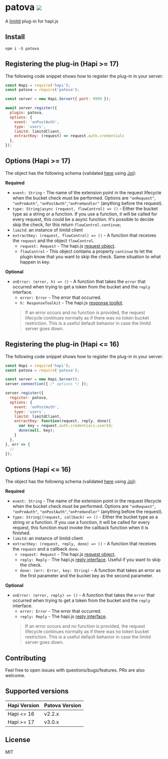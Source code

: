 # patova ![](https://travis-ci.org/dschenkelman/patova.svg?branch=master)
A [limitd](https://github.com/auth0/limitd) plug-in for hapi.js

## Install
```
npm i -S patova
```

## Registering the plug-in (Hapi >= 17)
The following code snippet shows how to register the plug-in in your server:
```javascript
const Hapi = require('hapi');
const patova = require('patova');

const server = new Hapi.Server({ port: 9999 });

await server.register({
  plugin: patova,
  options: {
    event: 'onPostAuth',
    type: 'users',
    limitd: limitdClient,
    extractKey: (request) => request.auth.credentials
  },
});
```

## Options (Hapi >= 17)
The object has the following schema (validated [here](./lib/index.js) using [Joi](https://github.com/hapijs/joi)):

**Required**
* `event: String` - The name of the extension point in the request lifecycle when the bucket check must be performed. Options are `"onRequest"`, `"onPreAuth"`, `"onPostAuth"`,`"onPreHandler"` (anything before the request).
* `type: String|async (request, flowControl) => ()` - Either the bucket type as a string or a function. If you use a function, it will be called for every request, this could be a async function. It's possible to decide skip the check, for this return `flowControl.continue`;
* `limitd`: an instance of limitd client
* `extractKey: (request, flowControl) => ()` - A function that receives the `request` and the object `flowControl`.
  * `request: Request` - The hapi.js [request object](http://hapijs.com/api#request-object).
  * `flowControl` - This object contains a property `continue` to let the plugin know that you want to skip the check. Same situation to what happen in key.

**Optional**
* `onError: (error, h) => ()` - A function that takes the `error` that occurred when trying to get a token from the bucket and the `reply` interface.
  * `error: Error` - The error that occurred.
  * `h: ResponseToolkit` - The hapi.js [response toolkit](https://hapijs.com/api#response-toolkit).
  > If an error occurs and no function is provided, the request lifecycle continues normally as if there was no token bucket restriction. This is a useful default behavior in case the limitd server goes down.

## Registering the plug-in (Hapi <= 16)
The following code snippet shows how to register the plug-in in your server:
```javascript
const Hapi = require('hapi');
const patova = require('patova');

const server = new Hapi.Server();
server.connection({ /* options */ });

server.register({
  register: patova,
  options: {
    event: 'onPostAuth',
    type: 'users',
    limitd: limitdClient,
    extractKey: function(request, reply, done){
      var key = request.auth.credentials.userId;
      done(null, key);
    }
  },
}, err => {
  //
});
```

## Options (Hapi <= 16)
The object has the following schema (validated [here](./lib/index.js) using [Joi](https://github.com/hapijs/joi)):

**Required**
* `event: String` - The name of the extension point in the request lifecycle when the bucket check must be performed. Options are `"onRequest"`, `"onPreAuth"`, `"onPostAuth"`,`"onPreHandler"` (anything before the request).
* `type: String|(request, callback) => ()` - Either the bucket type as a string or a function. If you use a function, it will be called for every request, this function must invoke the callback function when it is finished.
* `limitd`: an instance of limitd client
* `extractKey: (request, reply, done) => ()` - A function that receives the `request` and a callback `done`.
  * `request: Request` - The hapi.js [request object](http://hapijs.com/api#request-object).
  * `reply: Reply` - The hapi.js [reply interface](http://hapijs.com/api#reply-interface). Useful if you want to skip the check.
  * `done: (err: Error, key: String)` - A function that takes an error as the first parameter and the bucket key as the second parameter.

**Optional**
* `onError: (error, reply) => ()` - A function that takes the `error` that occurred when trying to get a token from the bucket and the `reply` interface.
  * `error: Error` - The error that occurred.
  * `reply: Reply` - The hapi.js [reply interface](http://hapijs.com/api#reply-interface).
  > If an error occurs and no function is provided, the request lifecycle continues normally as if there was no token bucket restriction. This is a useful default behavior in case the limitd server goes down.

## Contributing
Feel free to open issues with questions/bugs/features. PRs are also welcome.

## Supported versions

| Hapi Version | Patova Version |
| ------------ | -------------- |
| Hapi <= 16   | v2.2.x         |
| Hapi >= 17   | v3.0.x         |

## License
MIT
